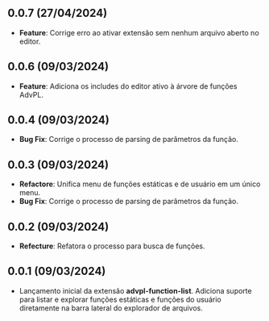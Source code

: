 ## 0.0.7 (27/04/2024)
* __Feature__: Corrige erro ao ativar extensão sem nenhum arquivo aberto no editor.

## 0.0.6 (09/03/2024)
* __Feature__: Adiciona os includes do editor ativo à árvore de funções AdvPL.

## 0.0.4 (09/03/2024)
* __Bug Fix__: Corrige o processo de parsing de parâmetros da função.

## 0.0.3 (09/03/2024)
* __Refactore__: Unifica menu de funções estáticas e de usuário em um único menu.
* __Bug Fix__: Corrige o processo de parsing de parâmetros da função.

## 0.0.2 (09/03/2024)
* __Refecture__: Refatora o processo para busca de funções.

## 0.0.1 (09/03/2024)
* Lançamento inicial da extensão **advpl-function-list**. Adiciona suporte para listar e explorar funções estáticas e funções do usuário diretamente na barra lateral do explorador de arquivos.